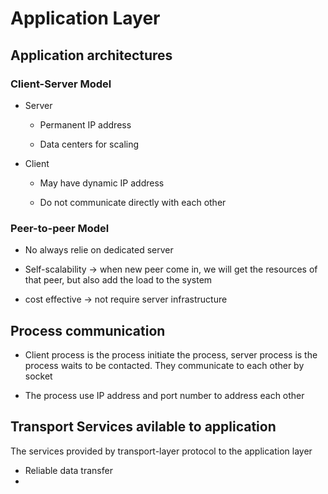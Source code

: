 # Application Layer

## Application architectures
### Client-Server Model
* Server
  
  * Permanent IP address
  
  * Data centers for scaling

* Client
  
  * May have dynamic IP address
  
  * Do not communicate directly with each other
### Peer-to-peer Model
* No always relie on dedicated server

* Self-scalability -> when new peer come in, we will get the resources of that peer, but also add the load to the system

* cost effective -> not require server infrastructure 
## Process communication
* Client process is the process initiate the process, server process is the process waits to be contacted. They communicate to each other by socket

* The process use IP address and port number to address each other

## Transport Services avilable to application
The services provided by transport-layer protocol to the application layer

* Reliable data transfer
* 